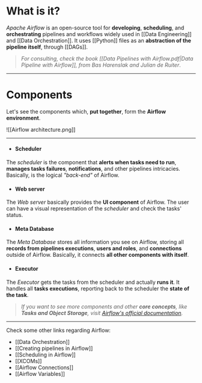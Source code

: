 # What is it?

*Apache Airflow* is an open-source tool for **developing**, **scheduling**, and **orchestrating** pipelines and workflows widely used in [[Data Engineering]] and [[Data Orchestration]]. It uses [[Python]] files as an **abstraction of the pipeline itself**, through [[DAGs]].

> *For consulting, check the book [[Data Pipelines with Airflow.pdf|Data Pipeline with Airflow]], from Bas Harenslak and Julian de Ruiter*.
___
# Components
Let's see the components which, **put together**, form the **Airflow environment**.

![[Airflow architecture.png]]
___
- #### Scheduler
The *scheduler* is the component that **alerts when tasks need to run**, **manages tasks failures**, **notifications**, and other pipelines intricacies. Basically, is the logical *"back-end"* of Airflow.

- #### Web server
The *Web server* basically provides the **UI component** of Airflow. The user can have a visual representation of the *scheduler* and check the tasks' status.

- #### Meta Database
The *Meta Database* stores all information you see on Airflow, storing all **records from pipelines executions**, **users and roles**, and **connections** outside of Airflow. Basically, it connects **all other components with itself**.

- #### Executor
The *Executor* gets the tasks from the scheduler and actually **runs it**. It handles all **tasks executions**, reporting back to the scheduler the **state of the task**.

> *If you want to see more components and other **core concepts**, like **Tasks and Object Storage**, visit [Airflow's official documentation](https://airflow.apache.org/docs/apache-airflow/stable/core-concepts/index.html).*
___

Check some other links regarding Airflow:

- [[Data Orchestration]]
- [[Creating pipelines in Airflow]]
- [[Scheduling in Airflow]]
- [[XCOMs]]
- [[Airflow Connections]]
- [[Airflow Variables]]
